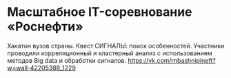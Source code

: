 # Масштабное IT-соревнование «Роснефти»
Хакатон вузов страны.
Квест СИГНАЛЫ: поиск особенностей.
Участники проводили корреляционный и кластерный анализ с использованием методов Big data и обработки сигналов.
https://vk.com/rnbashnipineft?w=wall-42205388_1229
